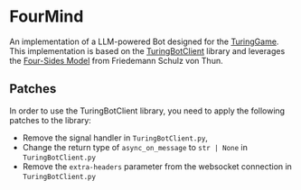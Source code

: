 # FourMind

An implementation of a LLM-powered Bot designed for the [TuringGame](https://www.turinggame.ai/). This implementation is based on the [TuringBotClient](https://github.com/SCCH-Nessler/TuringBotClient) library and leverages the [Four-Sides Model](https://en.wikipedia.org/wiki/Four-sides_model) from Friedemann Schulz von Thun.

## Patches

In order to use the TuringBotClient library, you need to apply the following patches to the library:
- Remove the signal handler in `TuringBotClient.py`,
- Change the return type of `async_on_message` to `str | None` in `TuringBotClient.py`
- Remove the `extra-headers` parameter from the websocket connection in `TuringBotClient.py`